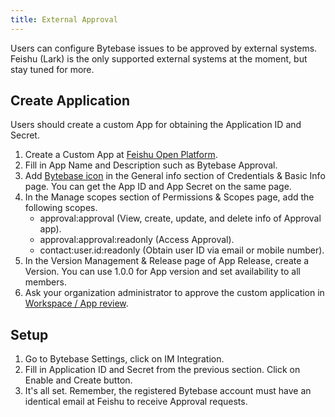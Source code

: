 ```yaml
---
title: External Approval
---
```


Users can configure Bytebase issues to be approved by external systems. Feishu (Lark) is the only supported external systems at the moment, but stay tuned for more.

## Create Application
Users should create a custom App for obtaining the Application ID and Secret.

1. Create a Custom App at [Feishu Open Platform](https://open.feishu.cn/app).
1. Fill in App Name and Description such as Bytebase Approval.
1. Add [Bytebase icon](https://www.bytebase.com/_nuxt/img/logo-icon.3e0dcc1.svg) in the General info section of Credentials & Basic Info page. You can get the App ID and App Secret on the same page.
1. In the Manage scopes section of Permissions & Scopes page, add the following scopes.
    - approval:approval (View, create, update, and delete info of Approval app).
    - approval:approval:readonly (Access Approval).
    - contact:user.id:readonly (Obtain user ID via email or mobile number).
1. In the Version Management & Release page of App Release, create a Version. You can use 1.0.0 for App version and set availability to all members.
1. Ask your organization administrator to approve the custom application in [Workspace / App review](https://bytebase.feishu.cn/admin/appCenter/audit).

## Setup

1. Go to Bytebase Settings, click on IM Integration.
1. Fill in Application ID and Secret from the previous section. Click on Enable and Create button.
1. It's all set. Remember, the registered Bytebase account must have an identical email at Feishu to receive Approval requests.